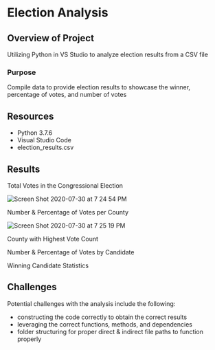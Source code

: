 # Election Analysis

## Overview of Project
Utilizing Python in VS Studio to analyze election results from a CSV file

### Purpose
Compile data to provide election results to showcase the winner, percentage of votes, and number of votes

## Resources
- Python 3.7.6
- Visual Studio Code
- election_results.csv

## Results

Total Votes in the Congressional Election

![Screen Shot 2020-07-30 at 7 24 54 PM](https://user-images.githubusercontent.com/67982071/88984241-17d7bd80-d29b-11ea-9481-2dae1a7a18e2.png)

Number & Percentage of Votes per County

![Screen Shot 2020-07-30 at 7 25 19 PM](https://user-images.githubusercontent.com/67982071/88984444-9b91aa00-d29b-11ea-8ce3-39d9698b529f.png)

County with Highest Vote Count


Number & Percentage of Votes by Candidate



Winning Candidate Statistics






## Challenges
Potential challenges with the analysis include the following:
- constructing the code correctly to obtain the correct results
- leveraging the correct functions, methods, and dependencies 
- folder structuring for proper direct & indirect file paths to function properly
